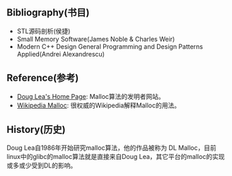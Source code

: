 <!--
 * @Author: JohnJeep
 * @Date: 2021-02-08 21:59:39
 * @LastEditTime: 2021-03-07 22:21:35
 * @LastEditors: Please set LastEditors
 * @Description: 探究内存管理
-->

## Bibliography(书目)
- STL源码剖析(侯捷)
- Small Memory Software(James Noble & Charles Weir)
- Modern C++ Design General Programming and Design Patterns Applied(Andrei Alexandrescu)



## Reference(参考)
- [Doug Lea's Home Page](http://gee.cs.oswego.edu/): Malloc算法的发明者网站。
- [Wikipedia Malloc](https://en.wikipedia.org/wiki/C_dynamic_memory_allocation): 很权威的Wikipedia解释Malloc的用法。



## History(历史)
Doug Lea自1986年开始研究malloc算法，他的作品被称为 DL Malloc，目前linux中的glibc的malloc算法就是直接来自Doug Lea，其它平台的malloc的实现或多或少受到DL的影响。


